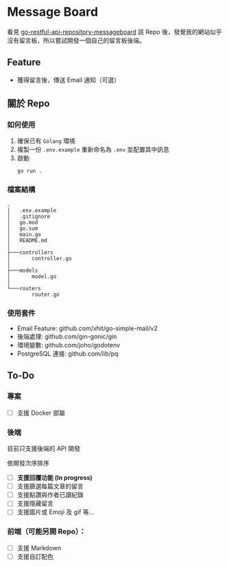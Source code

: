# Message Board

看見 [go-restful-api-repository-messageboard](https://github.com/880831ian/go-restful-api-repository-messageboard) 該 Repo 後，發覺我的網站似乎沒有留言板，所以嘗試開發一個自己的留言板後端。

## Feature

- 獲得留言後，傳送 Email 通知（可選）

## 關於 Repo

### 如何使用

1. 確保已有 `Golang` 環境
2. 複製一份 `.env.example` 重新命名為 `.env` 並配置其中訊息
3. 啟動
    ```
    go run .
    ```

### 檔案結構

```
.
│   .env.example
│   .gitignore
│   go.mod
│   go.sum
│   main.go
│   README.md
│
├───controllers
│       controller.go
│
├───models
│       model.go
│
└───routers
        router.go
```

### 使用套件

- Email Feature: github.com/xhit/go-simple-mail/v2
- 後端處理: github.com/gin-gonic/gin
- 環境變數: github.com/joho/godotenv
- PostgreSQL 連接: github.com/lib/pq

## To-Do

### 專案

- [ ] 支援 Docker 部屬

### 後端

目前只支援後端的 API 開發

依開發次序排序

- [ ] **支援回覆功能 (In progress)**
- [ ] 支援篩選每篇文章的留言
- [ ] 支援點讚與作者已讀紀錄
- [ ] 支援隱藏留言
- [ ] 支援圖片或 Emoji 及 gif 等...

### 前端（可能另開 Repo）：

- [ ] 支援 Markdown
- [ ] 支援自訂配色
